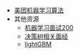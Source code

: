 - [美团机器学习算法](https://mp.weixin.qq.com/s/V9r9GyhziAdgyPuaaLbZag)
- 其他资源
    - [机器学习面试200](https://mp.weixin.qq.com/s/gfKAvmRKIDMrVNiIYhBN2A) 
    - [决策树相关面经](https://mp.weixin.qq.com/s/sJRKMXi3p72YhNKIuAPi5Q)
    - [lightGBM](https://mp.weixin.qq.com/s/_UONHHDUeI2u-GGhiOuolA)
